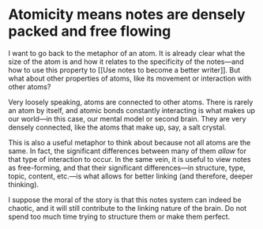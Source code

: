 # Atomicity means notes are densely packed and free flowing

I want to go back to the metaphor of an atom. It is already clear what the size of the atom is and how it relates to the specificity of the notes—and how to use this property to [[Use notes to become a better writer]]. But what about other properties of atoms, like its movement or interaction with other atoms?

Very loosely speaking, atoms are connected to other atoms. There is rarely an atom by itself, and atomic bonds constantly interacting is what makes up our world—in this case, our mental model or second brain. They are very densely connected, like the atoms that make up, say, a salt crystal.

This is also a useful metaphor to think about because not all atoms are the same. In fact, the significant differences between many of them *allow* for that type of interaction to occur. In the same vein, it is useful to view notes as free-forming, and that their significant differences—in structure, type, topic, content, etc.—is what allows for better linking (and therefore, deeper thinking).

I suppose the moral of the story is that this notes system can indeed be chaotic, and it will still contribute to the linking nature of the brain. Do not spend too much time trying to structure them or make them perfect.